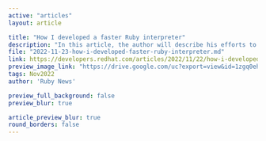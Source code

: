 ```yaml
---
active: "articles"
layout: article

title: "How I developed a faster Ruby interpreter"
description: "In this article, the author will describe his efforts to implement a faster interpreter for CRuby, the Ruby language interpreter, using a dynamically specialized internal representation (IR)."
file: "2022-11-23-how-i-developed-faster-ruby-interpreter.md"
link: https://developers.redhat.com/articles/2022/11/22/how-i-developed-faster-ruby-interpreter# 
preview_image_link: "https://drive.google.com/uc?export=view&id=1zgq0ehh9kJUt04NSbgbfWmFgxGA_k9WK"
tags: Nov2022
author: 'Ruby News'

preview_full_background: false
preview_blur: true

article_preview_blur: true
round_borders: false
---
```

